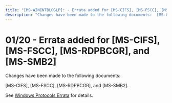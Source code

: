 ```yaml
---
title: "[MS-WININTBLOGLP]: - Errata added for [MS-CIFS], [MS-FSCC], [MS-RDPBCGR], and [MS-SMB2]"
description: "Changes have been made to the following documents:  [MS-CIFS], [MS-FSCC], [MS-RDPBCGR], and [MS-SMB2].  See Windows Protocols Errata for details."
---
```


# 01/20 - Errata added for [MS-CIFS], [MS-FSCC], [MS-RDPBCGR], and [MS-SMB2]

<p> </p>
<p>Changes have been made to the following documents:</p>

<p>[MS-CIFS], [MS-FSCC], [MS-RDPBCGR], and [MS-SMB2].</p>

<p>See <span><a href="/openspecs/windows_protocols/MS-WINERRATA/314fe022-28ea-4bd9-93ac-7941ecf9ca10">Windows
Protocols Errata</a></span> for details.</p>


                